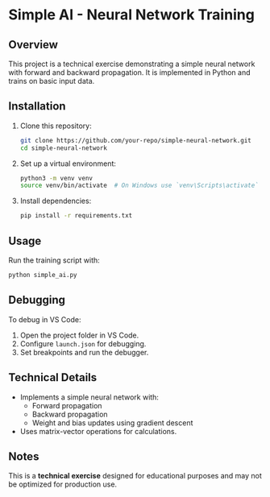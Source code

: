 # Simple AI - Neural Network Training

## Overview
This project is a technical exercise demonstrating a simple neural network with forward and backward propagation. It is implemented in Python and trains on basic input data.

## Installation
1. Clone this repository:
   ```sh
   git clone https://github.com/your-repo/simple-neural-network.git
   cd simple-neural-network
   ```
2. Set up a virtual environment:
   ```sh
   python3 -m venv venv
   source venv/bin/activate  # On Windows use `venv\Scripts\activate`
   ```
3. Install dependencies:
   ```sh
   pip install -r requirements.txt
   ```

## Usage
Run the training script with:
```sh
python simple_ai.py
```

## Debugging
To debug in VS Code:
1. Open the project folder in VS Code.
2. Configure `launch.json` for debugging.
3. Set breakpoints and run the debugger.

## Technical Details
- Implements a simple neural network with:
  - Forward propagation
  - Backward propagation
  - Weight and bias updates using gradient descent
- Uses matrix-vector operations for calculations.

## Notes
This is a **technical exercise** designed for educational purposes and may not be optimized for production use.

